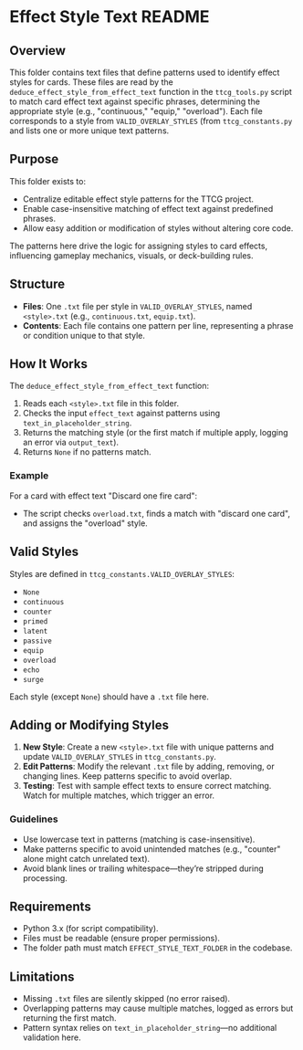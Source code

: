 # Effect Style Text README

## Overview
This folder contains text files that define patterns used to identify effect styles for cards. These files are read by the `deduce_effect_style_from_effect_text` function in the `ttcg_tools.py` script to match card effect text against specific phrases, determining the appropriate style (e.g., "continuous," "equip," "overload"). Each file corresponds to a style from `VALID_OVERLAY_STYLES` (from `ttcg_constants.py` and lists one or more unique text patterns.

## Purpose
This folder exists to:
- Centralize editable effect style patterns for the TTCG project.
- Enable case-insensitive matching of effect text against predefined phrases.
- Allow easy addition or modification of styles without altering core code.

The patterns here drive the logic for assigning styles to card effects, influencing gameplay mechanics, visuals, or deck-building rules.

## Structure
- **Files**: One `.txt` file per style in `VALID_OVERLAY_STYLES`, named `<style>.txt` (e.g., `continuous.txt`, `equip.txt`).
- **Contents**: Each file contains one pattern per line, representing a phrase or condition unique to that style.

## How It Works
The `deduce_effect_style_from_effect_text` function:
1. Reads each `<style>.txt` file in this folder.
2. Checks the input `effect_text` against patterns using `text_in_placeholder_string`.
3. Returns the matching style (or the first match if multiple apply, logging an error via `output_text`).
4. Returns `None` if no patterns match.

### Example
For a card with effect text "Discard one fire card":
- The script checks `overload.txt`, finds a match with "discard one <typeslevels> card", and assigns the "overload" style.

## Valid Styles
Styles are defined in `ttcg_constants.VALID_OVERLAY_STYLES`:
- `None`
- `continuous`
- `counter`
- `primed`
- `latent`
- `passive`
- `equip`
- `overload`
- `echo`
- `surge`

Each style (except `None`) should have a `.txt` file here.

## Adding or Modifying Styles
1. **New Style**: Create a new `<style>.txt` file with unique patterns and update `VALID_OVERLAY_STYLES` in `ttcg_constants.py`.
2. **Edit Patterns**: Modify the relevant `.txt` file by adding, removing, or changing lines. Keep patterns specific to avoid overlap.
3. **Testing**: Test with sample effect texts to ensure correct matching. Watch for multiple matches, which trigger an error.

### Guidelines
- Use lowercase text in patterns (matching is case-insensitive).
- Make patterns specific to avoid unintended matches (e.g., "counter" alone might catch unrelated text).
- Avoid blank lines or trailing whitespace—they’re stripped during processing.

## Requirements
- Python 3.x (for script compatibility).
- Files must be readable (ensure proper permissions).
- The folder path must match `EFFECT_STYLE_TEXT_FOLDER` in the codebase.

## Limitations
- Missing `.txt` files are silently skipped (no error raised).
- Overlapping patterns may cause multiple matches, logged as errors but returning the first match.
- Pattern syntax relies on `text_in_placeholder_string`—no additional validation here.
